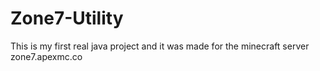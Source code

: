 # Zone7-Utility
This is my first real java project and it was made for the minecraft server zone7.apexmc.co
